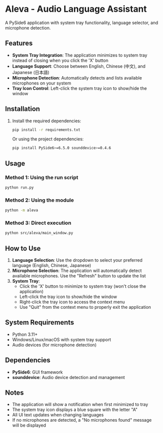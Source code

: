 # Aleva - Audio Language Assistant

A PySide6 application with system tray functionality, language selector, and microphone detection.

## Features

- **System Tray Integration**: The application minimizes to system tray instead of closing when you click the 'X' button
- **Language Support**: Choose between English, Chinese (中文), and Japanese (日本語)
- **Microphone Detection**: Automatically detects and lists available microphones on your system
- **Tray Icon Control**: Left-click the system tray icon to show/hide the window

## Installation

1. Install the required dependencies:
   ```bash
   pip install -r requirements.txt
   ```

   Or using the project dependencies:
   ```bash
   pip install PySide6>=6.5.0 sounddevice>=0.4.6
   ```

## Usage

### Method 1: Using the run script
```bash
python run.py
```

### Method 2: Using the module
```bash
python -m aleva
```

### Method 3: Direct execution
```bash
python src/aleva/main_window.py
```

## How to Use

1. **Language Selection**: Use the dropdown to select your preferred language (English, Chinese, Japanese)
2. **Microphone Selection**: The application will automatically detect available microphones. Use the "Refresh" button to update the list
3. **System Tray**: 
   - Click the 'X' button to minimize to system tray (won't close the application)
   - Left-click the tray icon to show/hide the window
   - Right-click the tray icon to access the context menu
   - Use "Quit" from the context menu to properly exit the application

## System Requirements

- Python 3.11+
- Windows/Linux/macOS with system tray support
- Audio devices (for microphone detection)

## Dependencies

- **PySide6**: GUI framework
- **sounddevice**: Audio device detection and management

## Notes

- The application will show a notification when first minimized to tray
- The system tray icon displays a blue square with the letter "A"
- All UI text updates when changing languages
- If no microphones are detected, a "No microphones found" message will be displayed
